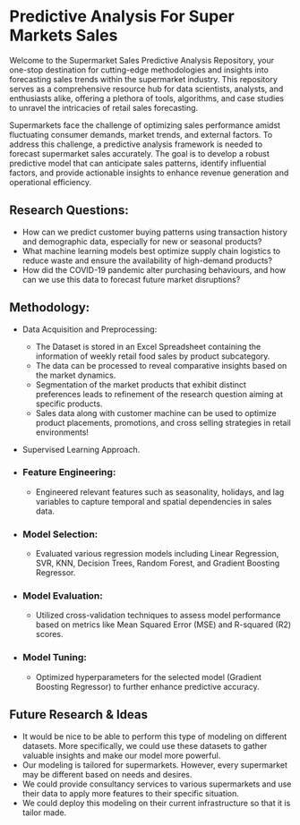 # Predictive Analysis For Super Markets Sales

Welcome to the Supermarket Sales Predictive Analysis Repository, your one-stop destination for cutting-edge methodologies and insights into forecasting sales trends within the supermarket industry. This repository serves as a comprehensive resource hub for data scientists, analysts, and enthusiasts alike, offering a plethora of tools, algorithms, and case studies to unravel the intricacies of retail sales forecasting.

  Supermarkets face the challenge of optimizing sales performance amidst fluctuating consumer demands, market trends, and external factors. To address this challenge, a predictive analysis framework is needed to forecast supermarket sales accurately. The goal is to develop a robust predictive model that can anticipate sales patterns, identify influential factors, and provide actionable insights to enhance revenue generation and operational efficiency.

## Research Questions: 
- How can we predict customer buying patterns using transaction history and demographic data, especially for new or seasonal products?
- What machine learning models best optimize supply chain logistics to reduce waste and ensure the availability of high-demand products?
- How did the COVID-19 pandemic alter purchasing behaviours, and how can we use this data to forecast future market disruptions?

## Methodology: 
- Data Acquisition and Preprocessing:
  - The Dataset is stored in an Excel Spreadsheet containing the information of weekly retail food sales by product subcategory.
  - The data can be processed to reveal comparative insights based on  the market dynamics.
  - Segmentation of the market products that exhibit distinct preferences leads to refinement of the research question aiming at specific products.
  - Sales data along with customer machine can be used to optimize product placements, promotions, and cross selling strategies in retail environments!

- Supervised Learning Approach.
- ### Feature Engineering:
  - Engineered relevant features such as seasonality, holidays, and lag variables to capture temporal and spatial dependencies in sales data. 
- ### Model Selection:
  - Evaluated various regression models including Linear Regression, SVR, KNN, Decision Trees, Random Forest, and Gradient Boosting Regressor. 
- ### Model Evaluation:
  - Utilized cross-validation techniques to assess model performance based on metrics like Mean Squared Error (MSE) and R-squared (R2) scores. 
- ### Model Tuning:
  - Optimized hyperparameters for the selected model (Gradient Boosting Regressor) to further enhance predictive accuracy.
 ## Future Research & Ideas
   - It would be nice to be able to perform this type of modeling on different datasets. More specifically, we could use these datasets to gather valuable insights and make our model more powerful.
   - Our modeling is tailored for supermarkets. However, every supermarket may be different based on needs and desires.
   - We could provide consultancy services to various supermarkets and use their data to apply more features to their specific situation.
   - We could deploy this modeling on their current infrastructure so that it is tailor made.


